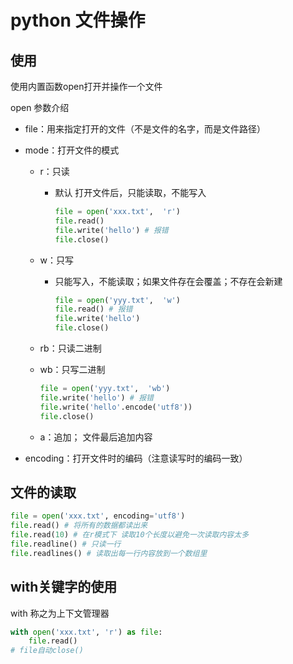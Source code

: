 # python 文件操作

##  使用

使用内置函数open打开并操作一个文件

open 参数介绍

- file：用来指定打开的文件（不是文件的名字，而是文件路径）

- mode：打开文件的模式

  - r：只读

    - 默认 打开文件后，只能读取，不能写入

      ```python
      file = open('xxx.txt',  'r')
      file.read()
      file.write('hello') # 报错
      file.close()
      ```

  - w：只写

    - 只能写入，不能读取；如果文件存在会覆盖；不存在会新建

      ```python
      file = open('yyy.txt',  'w')
      file.read() # 报错
      file.write('hello')
      file.close()
      ```

  - rb：只读二进制

  - wb：只写二进制

    ```python
    file = open('yyy.txt',  'wb')
    file.write('hello') # 报错
    file.write('hello'.encode('utf8'))
    file.close()
    ```

    

  - a：追加； 文件最后追加内容

- encoding：打开文件时的编码（注意读写时的编码一致）

## 文件的读取

```python
file = open('xxx.txt', encoding='utf8')
file.read() # 将所有的数据都读出来
file.read(10) # 在r模式下 读取10个长度以避免一次读取内容太多
file.readline() # 只读一行
file.readlines() # 读取出每一行内容放到一个数组里
```

## with关键字的使用

with 称之为上下文管理器 

```python
with open('xxx.txt', 'r') as file:
	file.read()
# file自动close()
```

